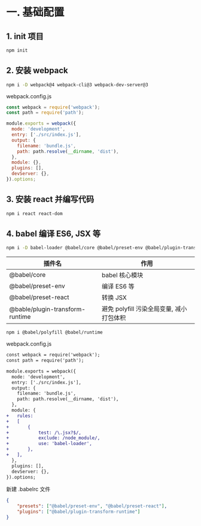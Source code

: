 # 一. 基础配置

## 1. init 项目

```bash
npm init
```

## 2. 安装 webpack

```bash
npm i -D webpack@4 webpack-cli@3 webpack-dev-server@3
```

webpack.config.js

```js
const webpack = require('webpack');
const path = require('path');

module.exports = webpack({
  mode: 'development',
  entry: ['./src/index.js'],
  output: {
    filename: 'bundle.js',
    path: path.resolve(__dirname, 'dist'),
  },
  module: {},
  plugins: [],
  devServer: {},
}).options;
```

## 3. 安装 react 并编写代码

```bash
npm i react react-dom
```

## 4. babel 编译 ES6, JSX 等

```bash
npm i -D babel-loader @babel/core @babel/preset-env @babel/plugin-transform-runtime @babel/preset-react
```

| 插件名                          | 作用                                     |
| ------------------------------- | ---------------------------------------- |
| @babel/core                     | babel 核心模块                           |
| @babel/preset-env               | 编译 ES6 等                              |
| @babel/preset-react             | 转换 JSX                                 |
| @bable/plugin-transform-runtime | 避免 polyfill 污染全局变量, 减小打包体积 |

```bash
npm i @babel/polyfill @babel/runtime
```

webpack.config.js

```diff
const webpack = require('webpack');
const path = require('path');

module.exports = webpack({
  mode: 'development',
  entry: ['./src/index.js'],
  output: {
    filename: 'bundle.js',
    path: path.resolve(__dirname, 'dist'),
  },
  module: {
+	rules: 
+	[
+		{
+			test: /\.jsx?$/,
+			exclude: /node_module/,
+			use: 'babel-loader',
+		},
+	],
  },
  plugins: [],
  devServer: {},
}).options;

```

新建 .babelrc 文件

```json
{
    "presets": ["@babel/preset-env", "@babel/preset-react"],
    "plugins": ["@babel/plugin-transform-runtime"]
}
```

